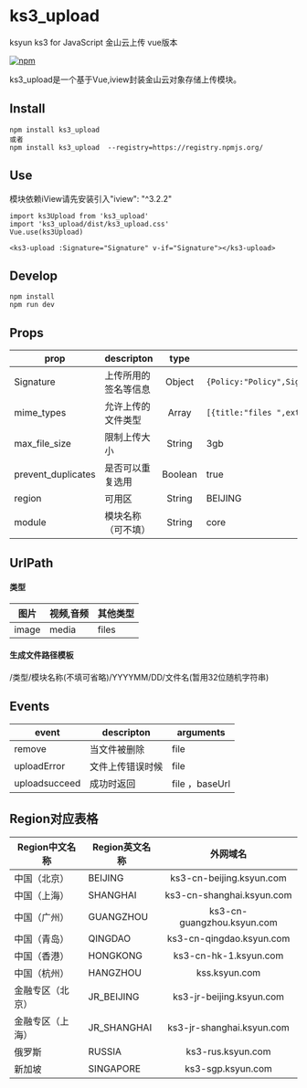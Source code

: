 # ks3_upload
ksyun  ks3 for JavaScript
金山云上传 vue版本

[![npm](https://img.shields.io/npm/v/ks3_upload.svg)]()

ks3_upload是一个基于Vue,iview封装金山云对象存储上传模块。

## Install
```
npm install ks3_upload 
或者
npm install ks3_upload  --registry=https://registry.npmjs.org/
```
## Use
模块依赖iView请先安装引入"iview": "^3.2.2"
```
import ks3Upload from 'ks3_upload'
import 'ks3_upload/dist/ks3_upload.css'
Vue.use(ks3Upload)

<ks3-upload :Signature="Signature" v-if="Signature"></ks3-upload>
```

## Develop
```
npm install
npm run dev
```

## Props
prop              | descripton                   | type                   | value
------------------|------------------------------|:----------------------:|---------------------
Signature         | 上传所用的签名等信息           | Object                 |`{Policy:"Policy",Signature:"Signature",KSSAccessKeyId:"KSSAccessKeyId",bucket:"bucket",region:"region",domain:"domain"}`
mime_types        | 允许上传的文件类型             | Array                | `[{title:"files ",extensions:"mp4,mov"}]`
max_file_size     | 限制上传大小                   | String                | 3gb
prevent_duplicates| 是否可以重复选用               | Boolean               | true
region            | 可用区                        | String                | BEIJING
module            | 模块名称（可不填）               | String               | core


## UrlPath
#### 类型

| 图片  | 视频,音频   |   其他类型 |
| ------------ | ------------ | ------------ |
|  image | media  | files  |


#### 生成文件路径模板

/类型/模块名称(不填可省略)/YYYYMM/DD/文件名(暂用32位随机字符串)

## Events
event             | descripton                  | arguments
------------------|-----------------------------|------------------------------
remove            | 当文件被删除                 | file
uploadError       | 文件上传错误时候              | file
uploadsucceed     | 成功时返回                   | file ，baseUrl

## Region对应表格


Region中文名称 |Region英文名称 |外网域名 |
------------------|------------------------------|:----------------------:|
中国（北京）|BEIJING|ks3-cn-beijing.ksyun.com
中国（上海）|SHANGHAI|ks3-cn-shanghai.ksyun.com
中国（广州）|GUANGZHOU|ks3-cn-guangzhou.ksyun.com
中国（青岛）|QINGDAO|ks3-cn-qingdao.ksyun.com
中国（香港）|HONGKONG|ks3-cn-hk-1.ksyun.com
中国（杭州）|HANGZHOU|kss.ksyun.com
金融专区（北京）|JR_BEIJING|ks3-jr-beijing.ksyun.com
金融专区（上海）|JR_SHANGHAI|ks3-jr-shanghai.ksyun.com
俄罗斯|RUSSIA|ks3-rus.ksyun.com
新加坡|SINGAPORE|ks3-sgp.ksyun.com
